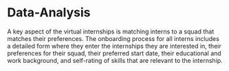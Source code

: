 # Data-Analysis

A key aspect of the virtual internships is matching interns to a squad that matches their preferences. The onboarding process for all interns includes a detailed form where they enter the internships they are interested in, their preferences for their squad, their preferred start date, their educational and work background, and self-rating of skills that are relevant to the internship.
